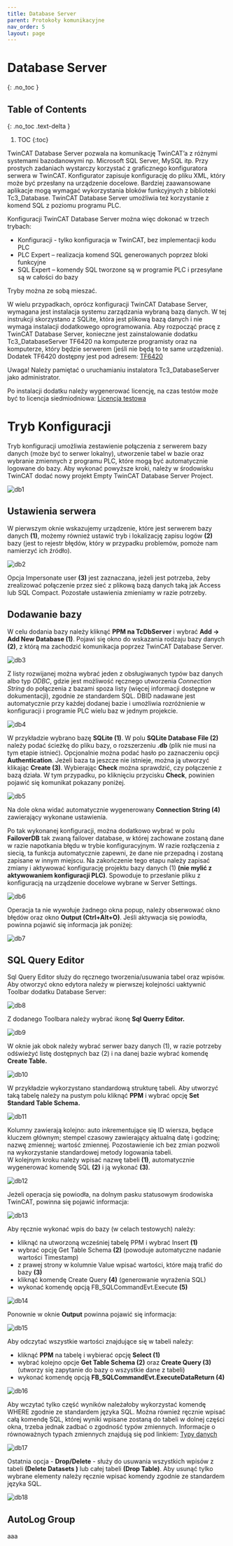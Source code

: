 ```yaml
---
title: Database Server
parent: Protokoły komunikacyjne
nav_order: 5
layout: page
---
```



# Database Server
{: .no_toc }

## Table of Contents
{: .no_toc .text-delta }

1. TOC
{:toc}

TwinCAT Database Server pozwala na komunikację TwinCAT’a z różnymi systemami bazodanowymi np. Microsoft SQL Server, MySQL itp. Przy prostych zadaniach wystarczy korzystać z graficznego konfiguratora serwera w TwinCAT. Konfigurator zapisuje konfigurację do pliku XML, który może być przesłany na urządzenie docelowe. Bardziej zaawansowane aplikacje mogą wymagać wykorzystania bloków funkcyjnych z biblioteki Tc3_Database. TwinCAT Database Server umożliwia też korzystanie z komend SQL z poziomu programu PLC.

Konfiguracji TwinCAT Database Server można więc dokonać w trzech trybach:
- Konfiguracji - tylko konfiguracja w TwinCAT, bez implementacji kodu PLC
- PLC Expert – realizacja komend SQL generowanych poprzez bloki funkcyjne
- SQL Expert – komendy SQL tworzone są w programie PLC i przesyłane są w całości do bazy

Tryby można ze sobą mieszać.

W wielu przypadkach, oprócz konfiguracji TwinCAT Database Server, wymagana jest instalacja systemu zarządzania wybraną bazą danych. W tej instrukcji skorzystano z SQLite, która jest plikową bazą danych i nie wymaga instalacji dodatkowego oprogramowania.
Aby rozpocząć pracę z TwinCAT Database Server, konieczne jest zainstalowanie dodatku Tc3_DatabaseServer TF6420 na komputerze programisty oraz na komputerze, który będzie serwerem (jeśli nie będą to te same urządzenia). Dodatek TF6420 dostępny jest pod adresem: [TF6420](https://www.beckhoff.com/pl-pl/products/automation/twincat/tfxxxx-twincat-3-functions/tf6xxx-tc3-connectivity/tf6420.html)

Uwaga! Należy pamiętać o uruchamianiu instalatora Tc3_DatabaseServer jako administrator.

Po instalacji dodatku należy wygenerować licencję, na czas testów może być to licencja siedmiodniowa: [Licencja testowa](https://infosys.beckhoff.com/english.php?content=../content/1033/tf6420_tc3_database_server/262609675.html)

# Tryb Konfiguracji
Tryb konfiguracji umożliwia zestawienie połączenia z serwerem bazy danych (może być to serwer lokalny), utworzenie tabel w bazie oraz wybranie zmiennych z programu PLC, które mogą być automatycznie logowane do bazy. Aby wykonać powyższe kroki, należy w środowisku TwinCAT dodać nowy projekt Empty TwinCAT Database Server Project.

![db1](https://ba-pl.github.io/wiki/assets/images/db1.png "db1")

## Ustawienia serwera 
W pierwszym oknie wskazujemy urządzenie, które jest serwerem bazy danych **(1)**, możemy również ustawić tryb i lokalizację zapisu logów **(2)** bazy (jest to rejestr błędów, który w przypadku problemów, pomoże nam namierzyć ich źródło).

![db2](https://ba-pl.github.io/wiki/assets/images/db2.png "db2")

Opcja Impersonate user **(3)** jest zaznaczana, jeżeli jest potrzeba, żeby zrealizować połączenie przez sieć z plikową bazą danych taką jak Access lub SQL Compact.
Pozostałe ustawienia zmieniamy w razie potrzeby.

## Dodawanie bazy 
W celu dodania bazy należy kliknąć **PPM na TcDbServer** i wybrać **Add -> Add New Database (1)**. Pojawi się okno do wskazania rodzaju bazy danych **(2)**, z którą ma zachodzić komunikacja poprzez TwinCAT Database Server.

![db3](https://ba-pl.github.io/wiki/assets/images/db3.png "db3")

Z listy rozwijanej można wybrać jeden z obsługiwanych typów baz danych albo typ *ODBC*, gdzie jest możliwość ręcznego utworzenia *Connection String* do połączenia z bazami spoza listy (więcej informacji dostępne w dokumentacji), zgodnie ze standardem SQL.
DBID nadawane jest automatycznie przy każdej dodanej bazie i umożliwia rozróżnienie w konfiguracji i programie PLC wielu baz w jednym projekcie.

![db4](https://ba-pl.github.io/wiki/assets/images/db4.png "db4")

W przykładzie wybrano bazę **SQLite (1)**. W polu **SQLite Database File (2)** należy podać ścieżkę do pliku bazy, o rozszerzeniu **.db** (plik nie musi na tym etapie istnieć). Opcjonalnie można podać hasło po zaznaczeniu opcji **Authentication**. Jeżeli baza ta jeszcze nie istnieje, można ją utworzyć klikając **Create (3)**. Wybierając **Check** można sprawdzić, czy połączenie z bazą działa. W tym przypadku, po kliknięciu przycisku **Check**, powinien pojawić się komunikat pokazany poniżej.

![db5](https://ba-pl.github.io/wiki/assets/images/db5.png "db5")

Na dole okna widać automatycznie wygenerowany **Connection String (4)** zawierający wykonane ustawienia.

Po tak wykonanej konfiguracji, można dodatkowo wybrać w polu **FailoverDB** tak zwaną failover database, w której zachowane zostaną dane w razie napotkania błędu w trybie konfiguracyjnym. W razie rozłączenia z siecią, ta funkcja automatycznie zapewni, że dane nie przepadną i zostaną zapisane w innym miejscu.
Na zakończenie tego etapu należy zapisać zmiany i aktywować konfigurację projektu bazy danych (1) **(nie mylić z aktywowaniem konfiguracji PLC)**. Spowoduje to przesłanie pliku z konfiguracją na urządzenie docelowe wybrane w Server Settings.

![db6](https://ba-pl.github.io/wiki/assets/images/db6.png "db6")

Operacja ta nie wywołuje żadnego okna popup, należy obserwować okno błędów oraz okno **Output (Ctrl+Alt+O)**. Jeśli aktywacja się powiodła, powinna pojawić się informacja jak poniżej:

![db7](https://ba-pl.github.io/wiki/assets/images/db7.png "db7")

## SQL Query Editor

Sql Query Editor służy do ręcznego tworzenia/usuwania tabel oraz wpisów. Aby otworzyć okno edytora należy w pierwszej kolejności uaktywnić Toolbar dodatku Database Server:

![db8](https://ba-pl.github.io/wiki/assets/images/db8.png "db8")

Z dodanego Toolbara należy wybrać ikonę **Sql Querry Editor.**

![db9](https://ba-pl.github.io/wiki/assets/images/db9.png "db9")

W oknie jak obok należy wybrać serwer bazy danych (1), w razie potrzeby odświeżyć listę dostępnych baz (2) i na danej bazie wybrać komendę **Create Table.**

![db10](https://ba-pl.github.io/wiki/assets/images/db10.png "db10")

W przykładzie wykorzystano standardową strukturę tabeli. Aby utworzyć taką tabelę należy na pustym polu kliknąć **PPM** i wybrać opcję **Set Standard Table Schema.**

![db11](https://ba-pl.github.io/wiki/assets/images/db11.png "db11")

Kolumny zawierają kolejno: auto inkrementujące się ID wiersza, będące kluczem głównym; stempel czasowy zawierający aktualną datę i godzinę; nazwę zmiennej; wartość zmiennej. Pozostawienie ich bez zmian pozwoli na wykorzystanie standardowej metody logowania tabeli.
<br>
W kolejnym kroku należy wpisać nazwę tabeli **(1)**, automatycznie wygenerować komendę SQL **(2)** i ją wykonać **(3)**.

![db12](https://ba-pl.github.io/wiki/assets/images/db12.png "db12")

Jeżeli operacja się powiodła, na dolnym pasku statusowym środowiska TwinCAT, powinna się pojawić informacja:

![db13](https://ba-pl.github.io/wiki/assets/images/db13.png "db13")

Aby ręcznie wykonać wpis do bazy (w celach testowych) należy:
- kliknąć na utworzoną wcześniej tabelę PPM i wybrać Insert **(1)**
- wybrać opcję Get Table Schema **(2)** (powoduje automatyczne nadanie wartości Timestamp)
- z prawej strony w kolumnie Value wpisać wartości, które mają trafić do bazy **(3)**
- kliknąć komendę Create Query **(4)** (generowanie wyrażenia SQL)
- wykonać komendę opcją FB_SQLCommandEvt.Execute **(5)**

![db14](https://ba-pl.github.io/wiki/assets/images/db14.png "db14")

Ponownie w oknie **Output** powinna pojawić się informacja:

![db15](https://ba-pl.github.io/wiki/assets/images/db15.png "db15")

Aby odczytać wszystkie wartości znajdujące się w tabeli należy:
- kliknąć **PPM** na tabelę i wybierać opcję **Select (1)**
- wybrać kolejno opcje **Get Table Schema (2)** oraz **Create Query (3)** (utworzy się zapytanie do bazy o wszystkie dane z tabeli)
- wykonać komendę opcją **FB_SQLCommandEvt.ExecuteDataReturn (4)**

![db16](https://ba-pl.github.io/wiki/assets/images/db16.png "db16")

Aby wczytać tylko część wyników należałoby wykorzystać komendę WHERE zgodnie ze standardem języka SQL. Można również ręcznie wpisać całą komendę SQL, której wyniki wpisane zostaną do tabeli w dolnej części okna, trzeba jednak zadbać o zgodność typów zmiennych. Informacje o równoważnych typach zmiennych znajdują się pod linkiem: [Typy danych](https://infosys.beckhoff.com/english.php?content=../content/1033/tf6420_tc3_database_server/27021597872201739.html)

![db17](https://ba-pl.github.io/wiki/assets/images/db17.png "db17")

Ostatnia opcja - **Drop/Delete** - służy do usuwania wszystkich wpisów z tabeli **(Delete Datasets )** lub całej tabeli **(Drop Table)**. Aby usunąć tylko wybrane elementy należy ręcznie wpisać komendy zgodnie ze standardem języka SQL.

![db18](https://ba-pl.github.io/wiki/assets/images/db18.png "db18")

## AutoLog Group 

aaa








